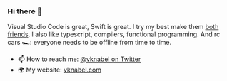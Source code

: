 ### Hi there 👋

Visual Studio Code is great, Swift is great. I try my best make them [both friends](https://marketplace.visualstudio.com/publishers/vknabel).
I also like typescript, compilers, functional programming. And rc cars 🏎: everyone needs to be offline from time to time. 

- 📫 How to reach me: [@vknabel on Twitter](https://twitter.com/vknabel)
- 🌍 My website: [vknabel.com](https://www.vknabel.com)

<!--
**vknabel/vknabel** is a ✨ _special_ ✨ repository because its `README.md` (this file) appears on your GitHub profile.

Here are some ideas to get you started:

- 🔭 I’m currently working on ...
- 🌱 I’m currently learning ...
- 👯 I’m looking to collaborate on ...
- 🤔 I’m looking for help with ...
- 💬 Ask me about ...
- 😄 Pronouns: ...
- ⚡ Fun fact: ...
-->
